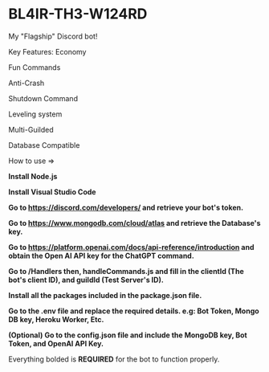 # BL4IR-TH3-W124RD
My "Flagship" Discord bot!


Key Features:
Economy

Fun Commands

Anti-Crash

Shutdown Command

Leveling system

Multi-Guilded

Database Compatible


How to use =>

**Install Node.js**

**Install Visual Studio Code**

**Go to https://discord.com/developers/ and retrieve your bot's token.**

**Go to https://www.mongodb.com/cloud/atlas and retrieve the Database's key.**

**Go to https://platform.openai.com/docs/api-reference/introduction and obtain the Open AI API key for the ChatGPT command.**

**Go to /Handlers then, handleCommands.js and fill in the clientId (The bot's client ID), and guildId (Test Server's ID).**

**Install all the packages included in the package.json file.**

**Go to the .env file and replace the required details. e.g: Bot Token, Mongo DB key, Heroku Worker, Etc.**

**(Optional) Go to the config.json file and include the MongoDB key, Bot Token, and OpenAI API Key.**

Everything bolded is **REQUIRED** for the bot to function properly.
